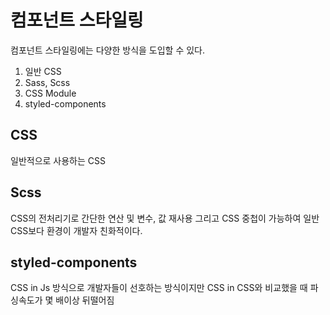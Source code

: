 # 컴포넌트 스타일링

컴포넌트 스타일링에는 다양한 방식을 도입할 수 있다.

1. 일반 CSS
2. Sass, Scss
3. CSS Module
4. styled-components

## CSS

일반적으로 사용하는 CSS

## Scss

CSS의 전처리기로 간단한 연산 및 변수, 값 재사용 그리고 CSS 중첩이 가능하여 일반 CSS보다 환경이 개발자 친화적이다.

## styled-components

CSS in Js 방식으로 개발자들이 선호하는 방식이지만 CSS in CSS와 비교했을 때 파싱속도가 몇 배이상 뒤떨어짐
